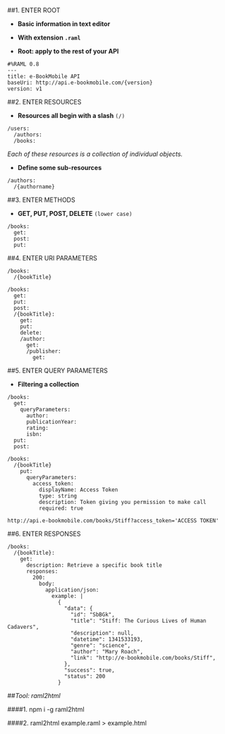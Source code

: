 ##1. ENTER ROOT
* __Basic information in text editor__

* __With extension `.raml`__
   
* __Root: apply to the rest of your API__
	
```
#%RAML 0.8
---
title: e-BookMobile API
baseUri: http://api.e-bookmobile.com/{version}
version: v1
```
  
##2. ENTER RESOURCES
* __Resources all begin with a slash__ `(/)`
	
```
/users:
  /authors:
  /books:
```
_Each of these resources is a collection of individual objects._
 
* __Define some sub-resources__

```
/authors:
  /{authorname}
```
      
##3. ENTER METHODS
* __GET, PUT, POST, DELETE__ `(lower case)`

```
/books: 
  get: 
  post:
  put:
```

##4. ENTER URI PARAMETERS


```
/books:
  /{bookTitle}
```
      
	/books:
      get:
      put:
      post:
      /{bookTitle}:
        get:
        put:
        delete:
        /author:
          get:
          /publisher:
            get:

##5. ENTER QUERY PARAMETERS
* __Filtering a collection__

```
/books:
  get:
   	queryParameters:
      author:
	  publicationYear:
      rating:
      isbn:
  put:
  post:
```
```
/books:
  /{bookTitle}
    put:
      queryParameters:
        access_token:
          displayName: Access Token
          type: string
          description: Token giving you permission to make call
          required: true
```              
`http://api.e-bookmobile.com/books/Stiff?access_token='ACCESS TOKEN'`

##6. ENTER RESPONSES
```
/books:
  /{bookTitle}:
    get:
      description: Retrieve a specific book title
      responses:
        200:
          body:
            application/json:
              example: |
                {
                  "data": {
                    "id": "SbBGk",
                    "title": "Stiff: The Curious Lives of Human Cadavers",
                    "description": null,
                    "datetime": 1341533193,
                    "genre": "science",
                    "author": "Mary Roach",
                    "link": "http://e-bookmobile.com/books/Stiff",
                  },
                  "success": true,
                  "status": 200
                }
```

##_Tool: raml2html_

####1. npm i -g raml2html

####2. raml2html example.raml > example.html
  
